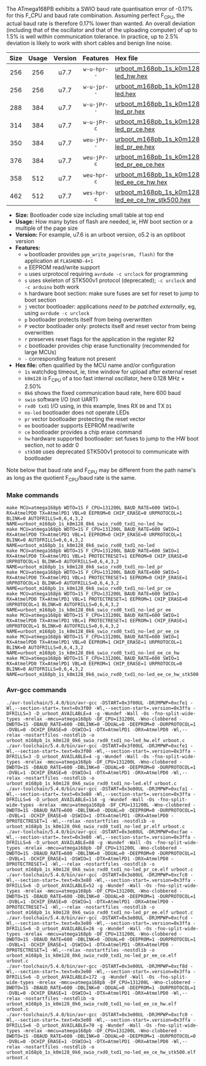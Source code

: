 The ATmega168PB exhibits a SWIO baud rate quantisation error of -0.17% for this F_CPU and baud rate combination. Assuming perfect F<sub>CPU</sub>, the actual baud rate is therefore 0.17% lower than wanted. An overall deviation (including that of the oscillator and that of the uploading computer) of up to 1.5% is well within communication tolerance. In practice, up to 2.5% deviation is likely to work with short cables and benign line noise.

|Size|Usage|Version|Features|Hex file|
|:-:|:-:|:-:|:-:|:--|
|256|256|u7.7|`w-u-hpr--`|[urboot_m168pb_1s_k0m128_0k6_swio_rxd0_txd1_no-led_hw.hex](https://raw.githubusercontent.com/stefanrueger/urboot.hex/main/mcus/atmega168pb/watchdog_1_s/internal_oscillator_k%2B2.50%25/%2B0m128000_hz/%2B%2B%2B0k6_baud/uart0_rxd0_txd1/no-led/urboot_m168pb_1s_k0m128_0k6_swio_rxd0_txd1_no-led_hw.hex)|
|256|256|u7.7|`w-u-jpr--`|[urboot_m168pb_1s_k0m128_0k6_swio_rxd0_txd1_no-led.hex](https://raw.githubusercontent.com/stefanrueger/urboot.hex/main/mcus/atmega168pb/watchdog_1_s/internal_oscillator_k%2B2.50%25/%2B0m128000_hz/%2B%2B%2B0k6_baud/uart0_rxd0_txd1/no-led/urboot_m168pb_1s_k0m128_0k6_swio_rxd0_txd1_no-led.hex)|
|288|384|u7.7|`w-u-jPr--`|[urboot_m168pb_1s_k0m128_0k6_swio_rxd0_txd1_no-led_pr.hex](https://raw.githubusercontent.com/stefanrueger/urboot.hex/main/mcus/atmega168pb/watchdog_1_s/internal_oscillator_k%2B2.50%25/%2B0m128000_hz/%2B%2B%2B0k6_baud/uart0_rxd0_txd1/no-led/urboot_m168pb_1s_k0m128_0k6_swio_rxd0_txd1_no-led_pr.hex)|
|314|384|u7.7|`w-u-jPr-c`|[urboot_m168pb_1s_k0m128_0k6_swio_rxd0_txd1_no-led_pr_ce.hex](https://raw.githubusercontent.com/stefanrueger/urboot.hex/main/mcus/atmega168pb/watchdog_1_s/internal_oscillator_k%2B2.50%25/%2B0m128000_hz/%2B%2B%2B0k6_baud/uart0_rxd0_txd1/no-led/urboot_m168pb_1s_k0m128_0k6_swio_rxd0_txd1_no-led_pr_ce.hex)|
|350|384|u7.7|`weu-jPr--`|[urboot_m168pb_1s_k0m128_0k6_swio_rxd0_txd1_no-led_pr_ee.hex](https://raw.githubusercontent.com/stefanrueger/urboot.hex/main/mcus/atmega168pb/watchdog_1_s/internal_oscillator_k%2B2.50%25/%2B0m128000_hz/%2B%2B%2B0k6_baud/uart0_rxd0_txd1/no-led/urboot_m168pb_1s_k0m128_0k6_swio_rxd0_txd1_no-led_pr_ee.hex)|
|376|384|u7.7|`weu-jPr-c`|[urboot_m168pb_1s_k0m128_0k6_swio_rxd0_txd1_no-led_pr_ee_ce.hex](https://raw.githubusercontent.com/stefanrueger/urboot.hex/main/mcus/atmega168pb/watchdog_1_s/internal_oscillator_k%2B2.50%25/%2B0m128000_hz/%2B%2B%2B0k6_baud/uart0_rxd0_txd1/no-led/urboot_m168pb_1s_k0m128_0k6_swio_rxd0_txd1_no-led_pr_ee_ce.hex)|
|358|512|u7.7|`weu-hpr-c`|[urboot_m168pb_1s_k0m128_0k6_swio_rxd0_txd1_no-led_ee_ce_hw.hex](https://raw.githubusercontent.com/stefanrueger/urboot.hex/main/mcus/atmega168pb/watchdog_1_s/internal_oscillator_k%2B2.50%25/%2B0m128000_hz/%2B%2B%2B0k6_baud/uart0_rxd0_txd1/no-led/urboot_m168pb_1s_k0m128_0k6_swio_rxd0_txd1_no-led_ee_ce_hw.hex)|
|462|512|u7.7|`wes-hpr-c`|[urboot_m168pb_1s_k0m128_0k6_swio_rxd0_txd1_no-led_ee_ce_hw_stk500.hex](https://raw.githubusercontent.com/stefanrueger/urboot.hex/main/mcus/atmega168pb/watchdog_1_s/internal_oscillator_k%2B2.50%25/%2B0m128000_hz/%2B%2B%2B0k6_baud/uart0_rxd0_txd1/no-led/urboot_m168pb_1s_k0m128_0k6_swio_rxd0_txd1_no-led_ee_ce_hw_stk500.hex)|

- **Size:** Bootloader code size including small table at top end
- **Usage:** How many bytes of flash are needed, ie, HW boot section or a multiple of the page size
- **Version:** For example, u7.6 is an urboot version, o5.2 is an optiboot version
- **Features:**
  + `w` bootloader provides `pgm_write_page(sram, flash)` for the application at `FLASHEND-4+1`
  + `e` EEPROM read/write support
  + `u` uses urprotocol requiring `avrdude -c urclock` for programming
  + `s` uses skeleton of STK500v1 protocol (deprecated); `-c urclock` and `-c arduino` both work
  + `h` hardware boot section: make sure fuses are set for reset to jump to boot section
  + `j` vector bootloader: applications *need to be patched externally*, eg, using `avrdude -c urclock`
  + `p` bootloader protects itself from being overwritten
  + `P` vector bootloader only: protects itself and reset vector from being overwritten
  + `r` preserves reset flags for the application in the register R2
  + `c` bootloader provides chip erase functionality (recommended for large MCUs)
  + `-` corresponding feature not present
- **Hex file:** often qualified by the MCU name and/or configuration
  + `1s` watchdog timeout, ie, time window for upload after external reset
  + `k0m128` is F<sub>CPU</sub> of a too fast internal oscillator, here 0.128 MHz + 2.50%
  + `0k6` shows the fixed communication baud rate, here 600 baud
  + `swio` software I/O (not UART)
  + `rxd0 txd1` I/O using, in this example, lines RX `D0` and TX `D1`
  + `no-led` bootloader does not operate LEDs
  + `pr` vector bootloader protecting the reset vector
  + `ee` bootloader supports EEPROM read/write
  + `ce` bootloader provides a chip erase command
  + `hw` hardware supported bootloader: set fuses to jump to the HW boot section, not to addr 0
  + `stk500` uses deprecated STK500v1 protocol to communicate with bootloader


Note below that baud rate and F<sub>CPU</sub> may be different from the path name's as long as the quotient F<sub>CPU</sub>/baud rate is the same.

### Make commands
```
make MCU=atmega168pb WDTO=1S F_CPU=131200L BAUD_RATE=600 SWIO=1 RX=AtmelPD0 TX=AtmelPD1 VBL=0 EEPROM=0 CHIP_ERASE=0 URPROTOCOL=1 BLINK=0 AUTOFRILLS=0,6,4,3,2 NAME=urboot_m168pb_1s_k0m128_0k6_swio_rxd0_txd1_no-led_hw
make MCU=atmega168pb WDTO=1S F_CPU=131200L BAUD_RATE=600 SWIO=1 RX=AtmelPD0 TX=AtmelPD1 VBL=1 EEPROM=0 CHIP_ERASE=0 URPROTOCOL=1 BLINK=0 AUTOFRILLS=0,6,4,3,2 NAME=urboot_m168pb_1s_k0m128_0k6_swio_rxd0_txd1_no-led
make MCU=atmega168pb WDTO=1S F_CPU=131200L BAUD_RATE=600 SWIO=1 RX=AtmelPD0 TX=AtmelPD1 VBL=1 PROTECTRESET=1 EEPROM=0 CHIP_ERASE=0 URPROTOCOL=1 BLINK=0 AUTOFRILLS=0,6,4,3,2 NAME=urboot_m168pb_1s_k0m128_0k6_swio_rxd0_txd1_no-led_pr
make MCU=atmega168pb WDTO=1S F_CPU=131200L BAUD_RATE=600 SWIO=1 RX=AtmelPD0 TX=AtmelPD1 VBL=1 PROTECTRESET=1 EEPROM=0 CHIP_ERASE=1 URPROTOCOL=1 BLINK=0 AUTOFRILLS=0,6,4,3,2 NAME=urboot_m168pb_1s_k0m128_0k6_swio_rxd0_txd1_no-led_pr_ce
make MCU=atmega168pb WDTO=1S F_CPU=131200L BAUD_RATE=600 SWIO=1 RX=AtmelPD0 TX=AtmelPD1 VBL=1 PROTECTRESET=1 EEPROM=1 CHIP_ERASE=0 URPROTOCOL=1 BLINK=0 AUTOFRILLS=0,6,4,3,2 NAME=urboot_m168pb_1s_k0m128_0k6_swio_rxd0_txd1_no-led_pr_ee
make MCU=atmega168pb WDTO=1S F_CPU=131200L BAUD_RATE=600 SWIO=1 RX=AtmelPD0 TX=AtmelPD1 VBL=1 PROTECTRESET=1 EEPROM=1 CHIP_ERASE=1 URPROTOCOL=1 BLINK=0 AUTOFRILLS=0,6,4,3,2 NAME=urboot_m168pb_1s_k0m128_0k6_swio_rxd0_txd1_no-led_pr_ee_ce
make MCU=atmega168pb WDTO=1S F_CPU=131200L BAUD_RATE=600 SWIO=1 RX=AtmelPD0 TX=AtmelPD1 VBL=0 EEPROM=1 CHIP_ERASE=1 URPROTOCOL=1 BLINK=0 AUTOFRILLS=0,6,4,3,2 NAME=urboot_m168pb_1s_k0m128_0k6_swio_rxd0_txd1_no-led_ee_ce_hw
make MCU=atmega168pb WDTO=1S F_CPU=131200L BAUD_RATE=600 SWIO=1 RX=AtmelPD0 TX=AtmelPD1 VBL=0 EEPROM=1 CHIP_ERASE=1 URPROTOCOL=0 BLINK=0 AUTOFRILLS=0,6,4,3,2 NAME=urboot_m168pb_1s_k0m128_0k6_swio_rxd0_txd1_no-led_ee_ce_hw_stk500
```

### Avr-gcc commands
```
./avr-toolchain/5.4.0/bin/avr-gcc -DSTART=0x3f00UL -DRJMPWP=0xcfe1 -Wl,--section-start=.text=0x3f00 -Wl,--section-start=.version=0x3ffa -DFRILLS=3 -D_urboot_AVAILABLE=4 -g -Wundef -Wall -Os -fno-split-wide-types -mrelax -mmcu=atmega168pb -DF_CPU=131200L -Wno-clobbered -DWDTO=1S -DBAUD_RATE=600 -DBLINK=0 -DDUAL=0 -DEEPROM=0 -DURPROTOCOL=1 -DVBL=0 -DCHIP_ERASE=0 -DSWIO=1 -DTX=AtmelPD1 -DRX=AtmelPD0 -Wl,--relax -nostartfiles -nostdlib -o urboot_m168pb_1s_k0m128_0k6_swio_rxd0_txd1_no-led_hw.elf urboot.c
./avr-toolchain/5.4.0/bin/avr-gcc -DSTART=0x3f00UL -DRJMPWP=0xcfe1 -Wl,--section-start=.text=0x3f00 -Wl,--section-start=.version=0x3ffa -DFRILLS=3 -D_urboot_AVAILABLE=4 -g -Wundef -Wall -Os -fno-split-wide-types -mrelax -mmcu=atmega168pb -DF_CPU=131200L -Wno-clobbered -DWDTO=1S -DBAUD_RATE=600 -DBLINK=0 -DDUAL=0 -DEEPROM=0 -DURPROTOCOL=1 -DVBL=1 -DCHIP_ERASE=0 -DSWIO=1 -DTX=AtmelPD1 -DRX=AtmelPD0 -Wl,--relax -nostartfiles -nostdlib -o urboot_m168pb_1s_k0m128_0k6_swio_rxd0_txd1_no-led.elf urboot.c
./avr-toolchain/5.4.0/bin/avr-gcc -DSTART=0x3e80UL -DRJMPWP=0xcfa1 -Wl,--section-start=.text=0x3e80 -Wl,--section-start=.version=0x3ffa -DFRILLS=6 -D_urboot_AVAILABLE=114 -g -Wundef -Wall -Os -fno-split-wide-types -mrelax -mmcu=atmega168pb -DF_CPU=131200L -Wno-clobbered -DWDTO=1S -DBAUD_RATE=600 -DBLINK=0 -DDUAL=0 -DEEPROM=0 -DURPROTOCOL=1 -DVBL=1 -DCHIP_ERASE=0 -DSWIO=1 -DTX=AtmelPD1 -DRX=AtmelPD0 -DPROTECTRESET=1 -Wl,--relax -nostartfiles -nostdlib -o urboot_m168pb_1s_k0m128_0k6_swio_rxd0_txd1_no-led_pr.elf urboot.c
./avr-toolchain/5.4.0/bin/avr-gcc -DSTART=0x3e80UL -DRJMPWP=0xcfae -Wl,--section-start=.text=0x3e80 -Wl,--section-start=.version=0x3ffa -DFRILLS=6 -D_urboot_AVAILABLE=88 -g -Wundef -Wall -Os -fno-split-wide-types -mrelax -mmcu=atmega168pb -DF_CPU=131200L -Wno-clobbered -DWDTO=1S -DBAUD_RATE=600 -DBLINK=0 -DDUAL=0 -DEEPROM=0 -DURPROTOCOL=1 -DVBL=1 -DCHIP_ERASE=1 -DSWIO=1 -DTX=AtmelPD1 -DRX=AtmelPD0 -DPROTECTRESET=1 -Wl,--relax -nostartfiles -nostdlib -o urboot_m168pb_1s_k0m128_0k6_swio_rxd0_txd1_no-led_pr_ce.elf urboot.c
./avr-toolchain/5.4.0/bin/avr-gcc -DSTART=0x3e80UL -DRJMPWP=0xcfc0 -Wl,--section-start=.text=0x3e80 -Wl,--section-start=.version=0x3ffa -DFRILLS=6 -D_urboot_AVAILABLE=52 -g -Wundef -Wall -Os -fno-split-wide-types -mrelax -mmcu=atmega168pb -DF_CPU=131200L -Wno-clobbered -DWDTO=1S -DBAUD_RATE=600 -DBLINK=0 -DDUAL=0 -DEEPROM=1 -DURPROTOCOL=1 -DVBL=1 -DCHIP_ERASE=0 -DSWIO=1 -DTX=AtmelPD1 -DRX=AtmelPD0 -DPROTECTRESET=1 -Wl,--relax -nostartfiles -nostdlib -o urboot_m168pb_1s_k0m128_0k6_swio_rxd0_txd1_no-led_pr_ee.elf urboot.c
./avr-toolchain/5.4.0/bin/avr-gcc -DSTART=0x3e80UL -DRJMPWP=0xcfcd -Wl,--section-start=.text=0x3e80 -Wl,--section-start=.version=0x3ffa -DFRILLS=6 -D_urboot_AVAILABLE=26 -g -Wundef -Wall -Os -fno-split-wide-types -mrelax -mmcu=atmega168pb -DF_CPU=131200L -Wno-clobbered -DWDTO=1S -DBAUD_RATE=600 -DBLINK=0 -DDUAL=0 -DEEPROM=1 -DURPROTOCOL=1 -DVBL=1 -DCHIP_ERASE=1 -DSWIO=1 -DTX=AtmelPD1 -DRX=AtmelPD0 -DPROTECTRESET=1 -Wl,--relax -nostartfiles -nostdlib -o urboot_m168pb_1s_k0m128_0k6_swio_rxd0_txd1_no-led_pr_ee_ce.elf urboot.c
./avr-toolchain/5.4.0/bin/avr-gcc -DSTART=0x3e00UL -DRJMPWP=0xcf8d -Wl,--section-start=.text=0x3e00 -Wl,--section-start=.version=0x3ffa -DFRILLS=6 -D_urboot_AVAILABLE=172 -g -Wundef -Wall -Os -fno-split-wide-types -mrelax -mmcu=atmega168pb -DF_CPU=131200L -Wno-clobbered -DWDTO=1S -DBAUD_RATE=600 -DBLINK=0 -DDUAL=0 -DEEPROM=1 -DURPROTOCOL=1 -DVBL=0 -DCHIP_ERASE=1 -DSWIO=1 -DTX=AtmelPD1 -DRX=AtmelPD0 -Wl,--relax -nostartfiles -nostdlib -o urboot_m168pb_1s_k0m128_0k6_swio_rxd0_txd1_no-led_ee_ce_hw.elf urboot.c
./avr-toolchain/5.4.0/bin/avr-gcc -DSTART=0x3e00UL -DRJMPWP=0xcfc0 -Wl,--section-start=.text=0x3e00 -Wl,--section-start=.version=0x3ffa -DFRILLS=6 -D_urboot_AVAILABLE=70 -g -Wundef -Wall -Os -fno-split-wide-types -mrelax -mmcu=atmega168pb -DF_CPU=131200L -Wno-clobbered -DWDTO=1S -DBAUD_RATE=600 -DBLINK=0 -DDUAL=0 -DEEPROM=1 -DURPROTOCOL=0 -DVBL=0 -DCHIP_ERASE=1 -DSWIO=1 -DTX=AtmelPD1 -DRX=AtmelPD0 -Wl,--relax -nostartfiles -nostdlib -o urboot_m168pb_1s_k0m128_0k6_swio_rxd0_txd1_no-led_ee_ce_hw_stk500.elf urboot.c
```

